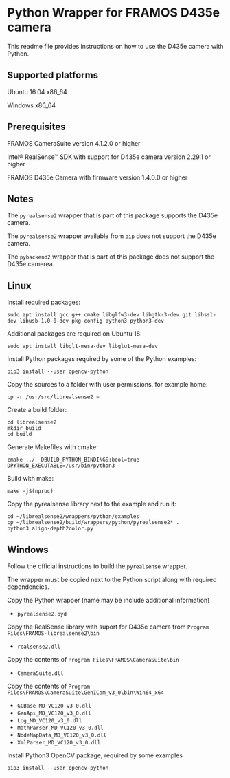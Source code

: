 # Python Wrapper for FRAMOS D435e camera

This readme file provides instructions on how to use the D435e camera with Python.

## Supported platforms

Ubuntu 16.04 x86_64

Windows x86_64

## Prerequisites

FRAMOS CameraSuite version 4.1.2.0 or higher

Intel® RealSense™ SDK with support for D435e camera version 2.29.1 or higher

FRAMOS D435e Camera with firmware version 1.4.0.0 or higher

## Notes

The `pyrealsense2` wrapper that is part of this package supports the D435e camera.

The `pyrealsense2` wrapper available from `pip` does not support the D435e camera.

The `pybackend2` wrapper that is part of this package does not support the D435e camerea.

## Linux

Install required packages:
```
sudo apt install gcc g++ cmake libglfw3-dev libgtk-3-dev git libssl-dev libusb-1.0-0-dev pkg-config python3 python3-dev
``` 

Additional packages are required on Ubuntu 18:
```
sudo apt install libgl1-mesa-dev libglu1-mesa-dev
```

Install Python packages required by some of the Python examples:
```
pip3 install --user opencv-python
```

Copy the sources to a folder with user permissions, for example home:
```
cp -r /usr/src/librealsense2 ~
```

Create a build folder:
```
cd librealsense2
mkdir build
cd build
```

Generate Makefiles with cmake:
```
cmake ../ -DBUILD_PYTHON_BINDINGS:bool=true -DPYTHON_EXECUTABLE=/usr/bin/python3
```

Build with make:
```
make -j$(nproc)
```

Copy the pyrealsense library next to the example and run it:
```
cd ~/librealsense2/wrappers/python/examples
cp ~/librealsense2/build/wrappers/python/pyrealsense2* .
python3 align-depth2color.py
```

## Windows

Follow the official instructions to build the `pyrealsense` wrapper.

The wrapper must be copied next to the Python script along with required dependencies.

Copy the Python wrapper (name may be include additional information)

- `pyrealsense2.pyd`

Copy the RealSense library with suport for D435e camera from `Program Files\FRAMOS-librealsense2\bin`

- `realsense2.dll`

Copy the contents of `Program Files\FRAMOS\CameraSuite\bin`

- `CameraSuite.dll`

Copy the contents of `Program Files\FRAMOS\CameraSuite\GenICam_v3_0\bin\Win64_x64`

- `GCBase_MD_VC120_v3_0.dll`
- `GenApi_MD_VC120_v3_0.dll`
- `Log_MD_VC120_v3_0.dll`
- `MathParser_MD_VC120_v3_0.dll`
- `NodeMapData_MD_VC120_v3_0.dll`
- `XmlParser_MD_VC120_v3_0.dll`

Install Python3 OpenCV package, required by some examples

```
pip3 install --user opencv-python
```

